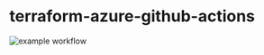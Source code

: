 # terraform-azure-github-actions

![example workflow](https://github.com/hclpandv/terraform-azure-github-actions/actions/workflows/main.yml/badge.svg)

